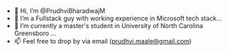 - 👋 Hi, I’m @PrudhviBharadwajM
- 👀 I’m a Fullstack guy with working experience in Microsoft tech stack...
- 🌱 I’m currently a master's student in University of North Carolina Greensboro ...
- 📫 Feel free to drop by via email (prudhvi.maale@gmail.com)

<!---
PrudhviBharadwajM/PrudhviBharadwajM is a ✨ special ✨ repository because its `README.md` (this file) appears on your GitHub profile.
You can click the Preview link to take a look at your changes.
--->
